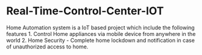 # Real-Time-Control-Center-IOT
Home Automation system is a IoT based project which include the following features   1. Control Home appliances via mobile device from anywhere in the world 2. Home Security - Complete home lockdown and notification in case of unauthorized access to home.
